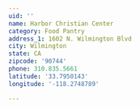 ```yaml
---
uid: ''
name: Harbor Christian Center
category: Food Pantry
address_1: 1602 N. Wilmington Blvd
city: Wilmington
state: CA
zipcode: '90744'
phone: 310.835.5661
latitude: '33.7950143'
longitude: '-118.2748789'

---
```

